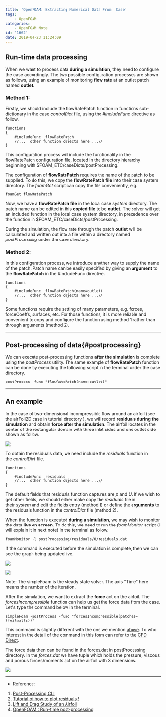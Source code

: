 ```yaml
---
title: 'OpenFOAM: Extracting Numerical Data From  Case'
tags:
    - OpenFOAM
categories: 
    - OpenFOAM Note
id: '1662'
date: 2019-04-23 11:24:09
---
```


Run-time data processing
------------------------

When we want to process data **during a simulation**, they need to configure the case accordingly. The two possible configuration processes are shown as follows, using an example of monitoring **flow rate** at an outlet patch named **outlet**.

<!-- more -->

### Method 1:

Firstly, we should include the flowRatePatch function in functions sub-dictionary in the case _controlDict_ file, using the _#includeFunc_ directive as follow.

    functions 
    { 
        #includeFunc  flowRatePatch 
        //...  other function objects here ...//  
    }

This configuration process will include the functionality in the flowRatePatch configuration file, located in the directory hierarchy beginning with $FOAM_ETC/caseDicts/postProcessing.

The configuration of **flowRatePatch** requires the name of the patch to be supplied. To do this, we copy the **flowRatePatch file** into their case system directory. The _foamGet_ script can copy the file conveniently, e.g.

    foamGet flowRatePatch

Now, we have a **flowRatePatch file** in the local case _system_ directory. The patch name can be edited in this **copied file** to be **outlet**. The solver will get an included function in the local case system directory, in precedence over the function in $FOAM_ETC/caseDicts/postProcessing.

During the simulation, the flow rate through the patch **outlet** will be calculated and written out into a file within a directory named _postProcessing_ under the case directory.

### Method 2:

In this configuration process, we introduce another way to supply the name of the patch. Patch name can be easily specified by giving an **argument** to the **flowRatePatch** in the #includeFunc directive.

    functions 
    { 
        #includeFunc  flowRatePatch(name=outlet) 
        //...  other function objects here ...//  
    }

Some functions require the setting of many parameters, e.g. forces, forceCoeffs, surfaces, etc. For those functions, it is more reliable and convenient to copy and configure the function using method 1 rather than through arguments (method 2).

* * *

Post-processing of data{#postprocessing}
----------------------------------------

We can execute post-processing functions **after the simulation** is complete using the _postProcess_ utility. The same example of **flowRatePatch** function can be done by executing the following script in the terminal under the case directory.

    postProcess -func "flowRatePatch(name=outlet)"

* * *

An example
----------

In the case of two-dimensional incompressible flow around an airfoil (see the airFoil2D case in tutorial directory ), we will record **residuals during the simulation** and obtain **force after the simulation**. The airfoil locates in the center of the rectangular domain with three inlet sides and one outlet side shown as follow.

![](https://bhlin.co.network/wp/wp-content/uploads/2019/03/5.png)

To obtain the residuals data, we need include the _residuals_ function in the _controlDict_ file.

    functions 
    { 
        #includeFunc  residuals
        //...  other function objects here ...//  
    }

The default fields that residuals function captures are _p_ and _U_. If we wish to get other fields, we should either make copy the _residuals_ file in their _system_ and edit the fields entry (method 1) or define the **arguments** to the residuals function in the _controlDict_ file (method 2).

When the function is executed **during a simulation**, we may wish to monitor the data **live on screen**. To do this, we need to run the _foamMonitor_ script (i will explain it in next note) in the terminal as follow.

    foamMonitor -l postProcessing/residuals/0/residuals.dat

If the command is executed before the simulation is complete, then we can see the graph being updated live.

![](https://bhlin.co.network/wp/wp-content/uploads/2019/04/螢幕快照-2019-04-04-095045.png)

![](https://bhlin.co.network/wp/wp-content/uploads/2019/04/螢幕快照-2019-04-04-095054.png)

Note: The simpleFoam is the steady state solver. The axis "Time" here means the number of the iteration.

After the simulation, we want to extract the **force** act on the airfoil. The _forcesIncompressible_ function can help us get the force data from the case. Let's type the command below in the terminal.

    simpleFoam -postProcess -func "forcesIncompressible(patches=(foilwalls))"

This command is slightly different with the one we mention [above](#postprocessing). To who interest in the detail of the command in this form can refer to the [CFD Direct](https://cfd.direct/openfoam/user-guide/v6-post-processing-cli/#x31-2500006.2.4).

The force data then can be found in the forces.dat in postProcessing directory. In the _forces.dat_ we have tuple which holds the pressure, viscous and porous forces/moments act on the airfoil with 3 dimensions.

![](https://bhlin.co.network/wp/wp-content/uploads/2019/04/螢幕快照-2019-04-04-104422-1-1024x283.png)

* * *

*   Reference:

1.  [Post-Processing CLI](https://cfd.direct/openfoam/user-guide/v6-post-processing-cli/)
2.  [Tutorial of how to plot residuals !](https://www.cfd-online.com/Forums/openfoam-community-contributions/64146-tutorial-how-plot-residuals.html)
3.  [Lift and Drag Study of an Airfoil](https://n.ethz.ch/~aluecker/toolscourse/html-chunk/sect1_lift_drag_study.html)
4.  [OpenFOAM : Run-time post-processing](http://hmf.enseeiht.fr/travaux/projnum/book/export/html/901)